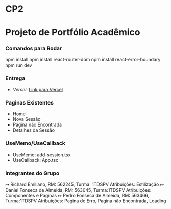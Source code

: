 # CP2
# Projeto de Portfólio Acadêmico

### Comandos para Rodar
npm install
npm install react-router-dom
npm install react-error-boundary
npm run dev

### Entrega

- *Vercel*: [Link para Vercel]()

### Paginas Existentes
- Home
- Nova Sessão 
- Página não Encontrada
- Detalhes da Sessão

### UseMemo/UseCallback
- UseMemo: add-session.tsx
- UseCallback: App.tsx

### Integrantes do Grupo

↦ Richard Emiliano, RM: 562245, Turma: 1TDSPV
   Atribuições: Estilização 
↦ Daniel Fonseca de Almeida, RM: 563045, Turma:1TDSPV
   Atribuições: Componentes e Paginas
↦ Pedro Fonseca de Almeida, RM: 563466, Turma:1TDSPV
   Atribuições: Pagina de Erro, Pagina não Encontrada, Loading